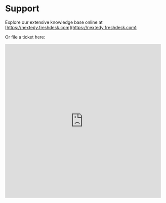 # Support

Explore our extensive knowledge base online at  [https://nextedy.freshdesk.com](https://nextedy.freshdesk.com) 

Or file a ticket here:
<script type="text/javascript" src="https://s3.amazonaws.com/assets.freshdesk.com/widget/freshwidget.js"></script>
<style type="text/css" media="screen, projection">
	@import url(https://s3.amazonaws.com/assets.freshdesk.com/widget/freshwidget.css); 
</style> 
<iframe title="Feedback Form" class="freshwidget-embedded-form" id="freshwidget-embedded-form" src="https://nextedy.freshdesk.com/widgets/feedback_widget/new?&widgetType=embedded&screenshot=No&captcha=yes" scrolling="no" height="500px" width="100%" frameborder="0" >
</iframe>

<!-- Start of HubSpot Embed Code -->
<script type="text/javascript" id="hs-script-loader" async defer src="//js.hs-scripts.com/6265870.js"></script>
<!-- End of HubSpot Embed Code -->